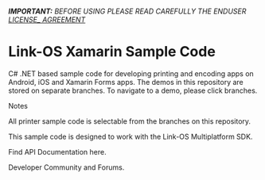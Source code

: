 
###### __IMPORTANT:__ BEFORE USING PLEASE READ CAREFULLY THE ENDUSER [LICENSE_ AGREEMENT](http://link-os.github.io/Zebra_SDK_EULA.pdf)

# Link-OS Xamarin Sample Code

C# .NET based sample code for developing printing and encoding apps on Android, iOS and Xamarin Forms apps. The demos in this repository are stored on separate branches. To navigate to a demo, please click branches.

Notes

All printer sample code is selectable from the branches on this repository.

This sample code is designed to work with the Link-OS Multiplatform SDK.

Find API Documentation here.

Developer Community and Forums.

